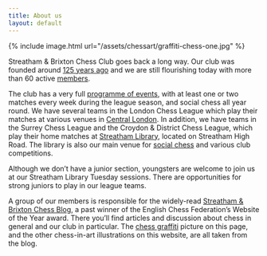 ```yaml
---
title: About us
layout: default
---
```

{% include image.html url="/assets/chessart/graffiti-chess-one.jpg" %}

Streatham & Brixton Chess Club goes back a long way. Our club was founded around [125 years ago](/clubhistory.html) and we are still flourishing today with more than 60 active [members](members.html).

The club has a very full [programme of events](calendar.html), with at least one or two matches every week during the league season, and social chess all year round. We have several teams in the London Chess League which play their matches at various venues in [Central London](/about/venues.html). In addition, we have teams in the Surrey Chess League and the Croydon & District Chess League, which play their home matches at [Streatham Library](/about/venues.html#woodfield-grove), located on Streatham High Road. The library is also our main venue for [social chess](/about/venues.html#whitelion) and various club competitions.

Although we don’t have a junior section, youngsters are welcome to join us at our Streatham Library Tuesday sessions. There are opportunities for strong juniors to play in our league teams.

A group of our members is responsible for the widely-read [Streatham & Brixton Chess Blog](http://streathambrixtonchess.blogspot.com/), a past winner of the English Chess Federation’s Website of the Year award. There you’ll find articles and discussion about chess in general and our club in particular. The [chess graffiti](http://streathambrixtonchess.blogspot.com/2009/06/chess-graffiti.html) picture on this page, and the other chess-in-art illustrations on this website, are all taken from the blog.



